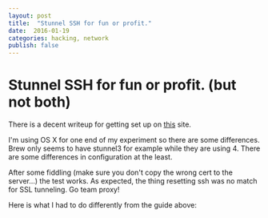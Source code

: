 ```yaml
---
layout: post
title:  "Stunnel SSH for fun or profit."
date:  2016-01-19
categories: hacking, network
publish: false
---
```


# Stunnel SSH for fun or profit. (but not both)

There is a decent writeup for getting set up on [this](http://www.unixmen.com/tunnel-ssh0connections-ssl-using-stunnel-debian-7-ubuntu-13-10/) site. 

I'm using OS X for one end of my experiment so there are some differences. Brew only seems to have stunnel3 for example while they are using 4. There are some differences in configuration at the least. 

After some fiddling (make sure you don't copy the wrong cert to the server...) the test works. As expected, the thing resetting ssh was no match for SSL tunneling. Go team proxy!

Here is what I had to do differently from the guide above:



